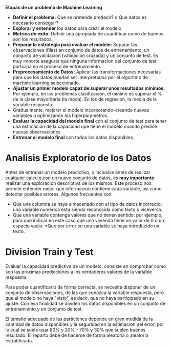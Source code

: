 **Etapas de un problema de Machine Learning**

* **Definir el problema:** Que se pretende predecir? o Que datos es necesario conseguir?
* **Explorar y entender** los datos para crear el modelo
* **Metrica de exito:** Definir una apropiada de cuantificar como de buenos son los resultados.
* **Preparar la estrategia para evaluar el modelo:** Separar las observaciones (filas) en conjunto de datos de entrenamiento, un conjunto de validacion (validacion cruzada) y un conjunto de test. Es muy importe asegurar que ninguna informacion del conjunto de test participa en el proceso de entrenamiento.
* **Preprocesamiento de Datos:** Aplicar las transformaciones necesarias para que los datos puedan ser interpretados por el algoritmo de machine learning seleccionado.
* **Ajustar un primer modelo capaz de superar unos resultados minimos:** Por ejemplo, en los problemas clasificacion, el minimo es superar el % de la clase mayoritaria (la moda). En los de regresion, la media de la variable respuesta.
* Gradualmente, mejorar el modelo incorporando-creando nuevas variables u optimizando los hiperparametros.
* **Evaluar la capacidad del modelo final** con el conjunto de test para tener una estimacion de la capacidad que tiene el modelo cuando predice nuevas observaciones
* **Entrenar el modelo final** con todos los datos disponibles.
  
# Analisis Exploratorio de los Datos

Antes de entrenar un modelo predictivo, o inclusive antes de realizar cualquier calculo con un nuevo conjunto de datos, es **muy importante** realizar una exploracion descriptiva de los mismos. Este proceso nos permite entender mejor que informacion contiene cada variable, asi como detectar posibles errores. Algunos frecuentes son:

* Que una columna se haya almacenado con el tipo de datos incorrecto: una variable numerica esta siendo reconocida como texto o viceversa.
* Que una variable contenga valores que no tienen sentido: por ejemplo, para que indicar en este caso que una vivienda tiene un valor de 0 o un espacio vacio.
*Que por error en una variable se haya introducido un texto.

# Division Train y Test

Evaluar la capacidad predictiva de un modelo, consiste en comprobar como son las proximas predicciones a los verdaderos valores de la variable respuesta.

Para poder cuantificarlo de forma correcta, se necesita disponer de un conjunto de observaciones, de las que conozca la variable respuesta, pero que el modelo no haya "visto", es decir, que no haya participado en su ajuste. Con esa finalidad se dividen los datos disponibles en un conjunto de entrenamiento y un conjunto de test.

El tamaño adecuado de las particiones depende en gran medida de la cantidad de datos disponibles y la seguridad en la estimacion del error, por lo cual se suele usar 80% y 20% - 70% y 30% que suelen buenos resultado. El reparto debe de hacerse de forma aleatoria o aleatoria estratificada.
